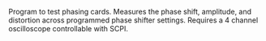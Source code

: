 Program to test phasing cards.
Measures the phase shift, amplitude, and distortion across programmed phase shifter settings. 
Requires a 4 channel oscilloscope controllable with SCPI.
